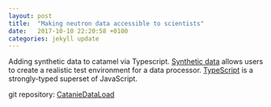 ```yaml
---
layout: post
title:  "Making neutron data accessible to scientists"
date:   2017-10-10 22:20:58 +0100
categories: jekyll update
---
```





Adding synthetic data to catamel via Typescript.
[Synthetic data](https://en.wikipedia.org/wiki/Synthetic_data) allows users to create a realistic test environment for a data processor.
[TypeScript](https://www.typescriptlang.org/) is a strongly-typed superset of JavaScript.


git repository: [CatanieDataLoad](https://github.com/garethcmurphy/CatanieDataLoad)
